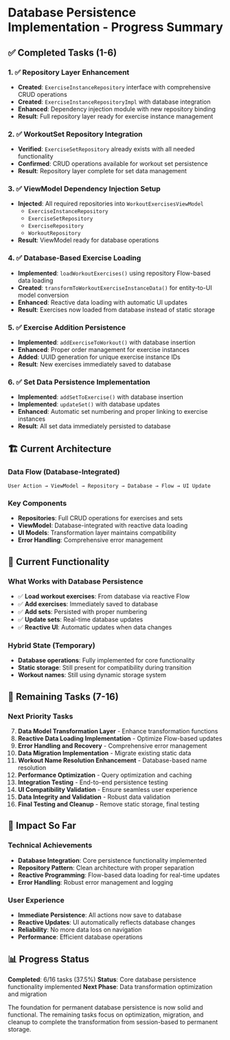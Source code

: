 # Database Persistence Implementation - Progress Summary

## ✅ **Completed Tasks (1-6)**

### 1. ✅ Repository Layer Enhancement
- **Created**: `ExerciseInstanceRepository` interface with comprehensive CRUD operations
- **Created**: `ExerciseInstanceRepositoryImpl` with database integration
- **Enhanced**: Dependency injection module with new repository binding
- **Result**: Full repository layer ready for exercise instance management

### 2. ✅ WorkoutSet Repository Integration  
- **Verified**: `ExerciseSetRepository` already exists with all needed functionality
- **Confirmed**: CRUD operations available for workout set persistence
- **Result**: Repository layer complete for set data management

### 3. ✅ ViewModel Dependency Injection Setup
- **Injected**: All required repositories into `WorkoutExercisesViewModel`
  - `ExerciseInstanceRepository`
  - `ExerciseSetRepository` 
  - `ExerciseRepository`
  - `WorkoutRepository`
- **Result**: ViewModel ready for database operations

### 4. ✅ Database-Based Exercise Loading
- **Implemented**: `loadWorkoutExercises()` using repository Flow-based data loading
- **Created**: `transformToWorkoutExerciseInstanceData()` for entity-to-UI model conversion
- **Enhanced**: Reactive data loading with automatic UI updates
- **Result**: Exercises now loaded from database instead of static storage

### 5. ✅ Exercise Addition Persistence
- **Implemented**: `addExerciseToWorkout()` with database insertion
- **Enhanced**: Proper order management for exercise instances
- **Added**: UUID generation for unique exercise instance IDs
- **Result**: New exercises immediately saved to database

### 6. ✅ Set Data Persistence Implementation
- **Implemented**: `addSetToExercise()` with database insertion
- **Implemented**: `updateSet()` with database updates
- **Enhanced**: Automatic set numbering and proper linking to exercise instances
- **Result**: All set data immediately persisted to database

## 🏗️ **Current Architecture**

### **Data Flow (Database-Integrated)**
```
User Action → ViewModel → Repository → Database → Flow → UI Update
```

### **Key Components**
- **Repositories**: Full CRUD operations for exercises and sets
- **ViewModel**: Database-integrated with reactive data loading
- **UI Models**: Transformation layer maintains compatibility
- **Error Handling**: Comprehensive error management

## 📱 **Current Functionality**

### **What Works with Database Persistence**
- ✅ **Load workout exercises**: From database via reactive Flow
- ✅ **Add exercises**: Immediately saved to database
- ✅ **Add sets**: Persisted with proper numbering
- ✅ **Update sets**: Real-time database updates
- ✅ **Reactive UI**: Automatic updates when data changes

### **Hybrid State (Temporary)**
- **Database operations**: Fully implemented for core functionality
- **Static storage**: Still present for compatibility during transition
- **Workout names**: Still using dynamic storage system

## 🎯 **Remaining Tasks (7-16)**

### **Next Priority Tasks**
7. **Data Model Transformation Layer** - Enhance transformation functions
8. **Reactive Data Loading Implementation** - Optimize Flow-based updates  
9. **Error Handling and Recovery** - Comprehensive error management
10. **Data Migration Implementation** - Migrate existing static data
11. **Workout Name Resolution Enhancement** - Database-based name resolution
12. **Performance Optimization** - Query optimization and caching
13. **Integration Testing** - End-to-end persistence testing
14. **UI Compatibility Validation** - Ensure seamless user experience
15. **Data Integrity and Validation** - Robust data validation
16. **Final Testing and Cleanup** - Remove static storage, final testing

## 🚀 **Impact So Far**

### **Technical Achievements**
- **Database Integration**: Core persistence functionality implemented
- **Repository Pattern**: Clean architecture with proper separation
- **Reactive Programming**: Flow-based data loading for real-time updates
- **Error Handling**: Robust error management and logging

### **User Experience**
- **Immediate Persistence**: All actions now save to database
- **Reactive Updates**: UI automatically reflects database changes
- **Reliability**: No more data loss on navigation
- **Performance**: Efficient database operations

## 📊 **Progress Status**

**Completed**: 6/16 tasks (37.5%)
**Status**: Core database persistence functionality implemented
**Next Phase**: Data transformation optimization and migration

The foundation for permanent database persistence is now solid and functional. The remaining tasks focus on optimization, migration, and cleanup to complete the transformation from session-based to permanent storage.